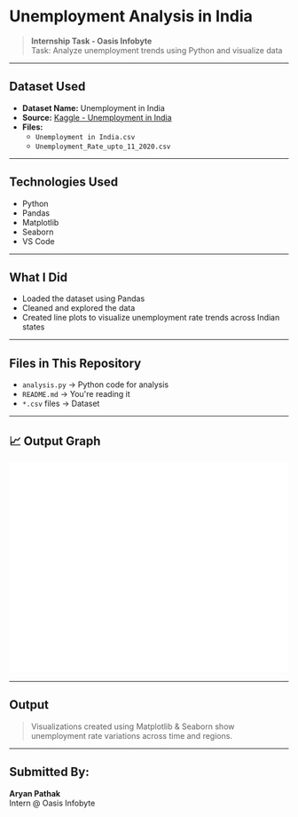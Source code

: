 #  Unemployment Analysis in India

>**Internship Task - Oasis Infobyte**  
> Task: Analyze unemployment trends using Python and visualize data

---

##  Dataset Used
- **Dataset Name:** Unemployment in India
- **Source:** [Kaggle - Unemployment in India](https://www.kaggle.com/datasets/gokulrajkmv/unemployment-in-india)
- **Files:**
  - `Unemployment in India.csv`
  - `Unemployment_Rate_upto_11_2020.csv`

---

##  Technologies Used
- Python 
- Pandas
- Matplotlib
- Seaborn
- VS Code

---

##  What I Did
- Loaded the dataset using Pandas
- Cleaned and explored the data
- Created line plots to visualize unemployment rate trends across Indian states

---

##  Files in This Repository
- `analysis.py` → Python code for analysis
- `README.md` → You're reading it
- `*.csv` files → Dataset

---

## 📈 Output Graph
![Unemployment Plot](unemployment_rate_plot.png)

---

##  Output
> Visualizations created using Matplotlib & Seaborn show unemployment rate variations across time and regions.

---

##  Submitted By:
**Aryan Pathak**  
Intern @ Oasis Infobyte
